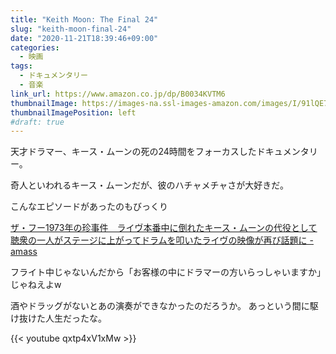```yaml
---
title: "Keith Moon: The Final 24"
slug: "keith-moon-final-24"
date: "2020-11-21T18:39:46+09:00"
categories:
  - 映画
tags:
  - ドキュメンタリー
  - 音楽
link_url: https://www.amazon.co.jp/dp/B0034KVTM6
thumbnailImage: https://images-na.ssl-images-amazon.com/images/I/91lQE7U7m8L._AC_SY445_.jpg
thumbnailImagePosition: left
#draft: true
---
```

天才ドラマー、キース・ムーンの死の24時間をフォーカスしたドキュメンタリー。
<!--more-->
奇人といわれるキース・ムーンだが、彼のハチャメチャさが大好きだ。

こんなエピソードがあったのもびっくり

[ザ・フー1973年の珍事件　ライヴ本番中に倒れたキース・ムーンの代役として聴衆の一人がステージに上がってドラムを叩いたライヴの映像が再び話題に \- amass](http://amass.jp/71737/)

フライト中じゃないんだから「お客様の中にドラマーの方いらっしゃいますか」じゃねえよw

酒やドラッグがないとあの演奏ができなかったのだろうか。
あっという間に駆け抜けた人生だったな。

{{< youtube qxtp4xV1xMw >}}
